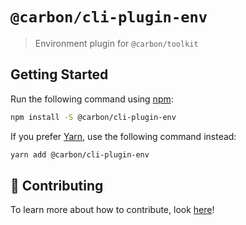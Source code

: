 # `@carbon/cli-plugin-env`

> Environment plugin for `@carbon/toolkit`

## Getting Started

Run the following command using [npm](https://www.npmjs.com/):

```bash
npm install -S @carbon/cli-plugin-env
```

If you prefer [Yarn](https://yarnpkg.com/en/), use the following command instead:

```bash
yarn add @carbon/cli-plugin-env
```

## 🤲 Contributing

To learn more about how to contribute, look [here](/.github/CONTRIBUTING.md)!
